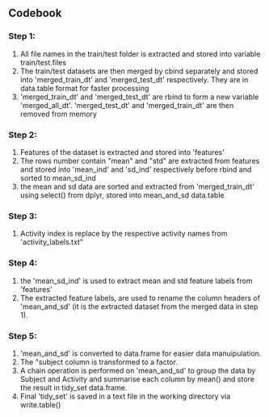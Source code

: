 ## Codebook

### Step 1:
1. All file names in the train/test folder is extracted and stored into variable train/test.files
2. The train/test datasets are then merged by cbind separately and stored into 'merged_train_dt' and 'merged_test_dt' respectively. They are in data.table format for faster processing
3. 'merged_train_dt' and 'merged_test_dt' are rbind to form a new variable 'merged_all_dt'. 'merged_test_dt' and 'merged_train_dt' are then removed from memory

### Step 2:
1. Features of the dataset is extracted and stored into 'features'
2. The rows number contain "mean" and "std" are extracted from features and stored into 'mean_ind' and 'sd_ind' respectively before rbind and sorted to mean_sd_ind
3. the mean and sd data are sorted and extracted from 'merged_train_dt' using select() from dplyr, stored into mean_and_sd data.table

### Step 3:
1. Activity index is replace by the respective activity names from 'activity_labels.txt"

### Step 4:
1. the 'mean_sd_ind' is used to extract mean and std feature labels from 'features'
2. The extracted feature labels, are used to rename the column headers of 'mean_and_sd' (it is the extracted dataset from the merged data in step 1).

### Step 5:
1. 'mean_and_sd' is converted to data.frame for easier data manuipulation.
2. The "subject column is transformed to a factor.
3. A chain operation is performed on 'mean_and_sd' to group the data by Subject and Activity and summarise each column by mean() and store the result in tidy_set data.frame.
4. Final 'tidy_set' is saved in a text file in the working directory via write.table()


